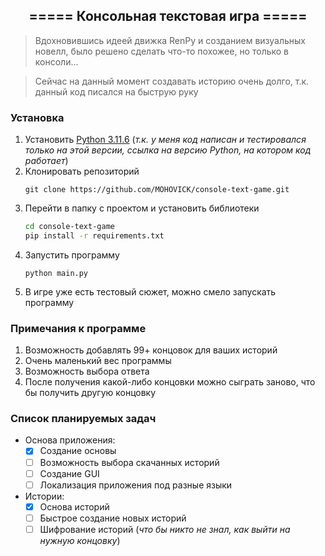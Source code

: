 <div align="center">
    <h2>===== Консольная текстовая игра =====</h2>
</div>

> Вдохновившись идеей движка RenPy и созданием визуальных новелл, было решено сделать что-то похожее, но только в консоли...

> Сейчас на данный момент создавать историю очень долго, т.к. данный код писался на быструю руку
### Установка
1. Установить [Python 3.11.6](https://www.python.org/downloads/release/python-3116/) (*т.к. у меня код написан и тестировался только на этой версии, ссылка на версию Python, на котором код работает*)
2. Клонировать репозиторий
    ```
    git clone https://github.com/MOHOVICK/console-text-game.git
    ```
3. Перейти в папку с проектом и установить библиотеки
    ```bash
    cd console-text-game
    pip install -r requirements.txt
    ```
4. Запустить программу
    ```
    python main.py
    ```
5. В игре уже есть тестовый сюжет, можно смело запускать программу

### Примечания к программе
1. Возможность добавлять 99+ концовок для ваших историй
2. Очень маленький вес программы
3. Возможность выбора ответа
4. После получения какой-либо концовки можно сыграть заново, что бы получить другую концовку

### Список планируемых задач
- Основа приложения:
    * [x] Создание основы
    * [ ] Возможность выбора скачанных историй
    * [ ] Создание GUI
    * [ ] Локализация приложения под разные языки
- Истории:
    * [x] Основа историй
    * [ ] Быстрое создание новых историй
    * [ ] Шифрование историй (*что бы никто не знал, как выйти на нужную концовку*)